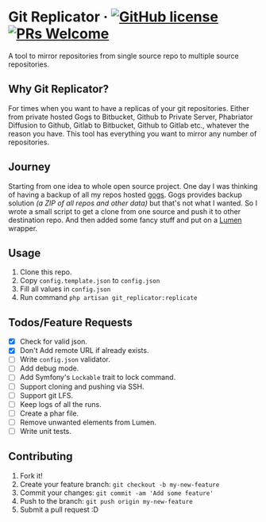 # Git Replicator &middot; [![GitHub license](https://img.shields.io/badge/license-MIT-blue.svg)](https://github.com/facebook/react/blob/master/LICENSE) [![PRs Welcome](https://img.shields.io/badge/PRs-welcome-brightgreen.svg)](https://reactjs.org/docs/how-to-contribute.html#your-first-pull-request)

A tool to mirror repositories from single source repo to multiple source repositories. 

## Why Git Replicator?
For times when you want to have a replicas of your git repositories. Either from private hosted Gogs to Bitbucket, Github to Private Server, Phabriator Diffusion to Github, Gitlab to Bitbucket, Github to Gitlab etc., whatever the reason you have. This tool has everything you want to mirror any number of repositories.

## Journey
Starting from one idea to whole open source project. One day I was thinking of having a backup of all my repos hosted [gogs](https://gogs.io/). Gogs provides backup solution _(a ZIP of all repos and other data)_ but that's not what I wanted. So I wrote a small script to get a clone from one source and push it to other destination repo. And then added some fancy stuff and put on a [Lumen](https://lumen.laravel.com/) wrapper.

## Usage 

1. Clone this repo. 
2. Copy `config.template.json` to `config.json`
3. Fill all values in `config.json`
4. Run command `php artisan git_replicator:replicate`

## Todos/Feature Requests
- [x] Check for valid json.
- [x] Don't Add remote URL if already exists.
- [ ] Write `config.json` validator.
- [ ] Add debug mode.
- [ ] Add Symfony's `Lockable` trait to lock command.    
- [ ] Support cloning and pushing via SSH.    
- [ ] Support git LFS.
- [ ] Keep logs of all the runs.
- [ ] Create a phar file. 
- [ ] Remove unwanted elements from Lumen. 
- [ ] Write unit tests. 

## Contributing

1. Fork it!
2. Create your feature branch: `git checkout -b my-new-feature`
3. Commit your changes: `git commit -am 'Add some feature'`
4. Push to the branch: `git push origin my-new-feature`
5. Submit a pull request :D
